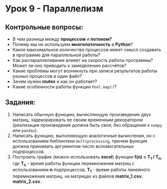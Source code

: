 # Урок 9 - Параллелизм
## Контрольные вопросы:
- В чем разница между __процессом__ и __потоком?__
- Почему мы не используем __многопоточность__ в 
__Python__?
- Какое максимальное количество процессов имеет смысл 
создавать в программе для параллельной работы?
- Как распараллеливание влияет на скорость работы
программы? Может ли оно приводить к замеделению
рассчётов?
- Какие проблемы могут возникнуть при записи результатов
работы разных процессов в один файл?
- Зачем нужен __mutex__ и как он работает?
- Какие особенности работы функции `Pool.map()`?

## Задания:
1) Написать обычную функцию, вычисляющую произведение 
двух матриц, задекорировать ее своим временным декоратором 
(реализация произведения должна быть своя, без обращения к 
`numpy` или `pandas`).
2) Написать функцию, выполняющую аналогичные 
вычисления, но с использованием библиотеки 
`multiprocessing`, причем функция должна принимать
аргументом число вспомогательных подпроцессов.
3) Построить график (можно использовать __excel__) функции 
__f(n) = T<sub>1</sub> / T<sub>n</sub>__,
где __T<sub>n</sub>__ - время работы функции
перемножения матриц с использованием __n__ подпроцессов, 
__T<sub>1</sub>__ - время работы линейного перемножения матриц, 
на матрицах из файлов __matrix_1.csv__, __matrix_2.csv__.

